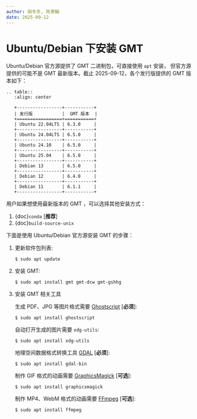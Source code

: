 ```yaml
---
author: 田冬冬, 陈箫翰
date: 2025-09-12
---
```


# Ubuntu/Debian 下安装 GMT

Ubuntu/Debian 官方源提供了 GMT 二进制包，可直接使用 `apt` 安装，
但官方源提供的可能不是 GMT 最新版本。截止 2025-09-12，各个发行版提供的 GMT 版本如下：

```{eval-rst}
.. table::
   :align: center

   +-----------------+-----------+
   | 发行版           |  GMT 版本  |
   +=================+===========+
   | Ubuntu 22.04LTS | 6.3.0     |
   +-----------------+-----------+
   | Ubuntu 24.04LTS | 6.5.0     |
   +-----------------+-----------+
   | Ubuntu 24.10    | 6.5.0     |
   +-----------------+-----------+
   | Ubuntu 25.04    | 6.5.0     |
   +-----------------+-----------+
   | Debian 13       | 6.5.0     |
   +-----------------+-----------+
   | Debian 12       | 6.4.0     |
   +-----------------+-----------+
   | Debian 11       | 6.1.1     |
   +-----------------+-----------+

```

用户如果想使用最新版本的 GMT ，可以选择其他安装方式：
1. {doc}`conda` [**推荐**]
2. {doc}`build-source-unix` 

下面是使用 Ubuntu/Debian 官方源安装 GMT 的步骤：

1. 更新软件包列表:

   ```
   $ sudo apt update
   ```

2. 安装 GMT:

   ```
   $ sudo apt install gmt gmt-dcw gmt-gshhg
   ```

3. 安装 GMT 相关工具

   生成 PDF、JPG 等图片格式需要 [Ghostscript](https://www.ghostscript.com/) [**必须**]:

   ```
   $ sudo apt install ghostscript
   ```

   自动打开生成的图片需要 `xdg-utils`:

   ```
   $ sudo apt install xdg-utils
   ```

   地理空间数据格式转换工具 [GDAL](https://gdal.org/) [**必须**]:

   ```
   $ sudo apt install gdal-bin
   ```

   制作 GIF 格式的动画需要 [GraphicsMagick](http://www.graphicsmagick.org/) [**可选**]:

   ```
   $ sudo apt install graphicsmagick
   ```

   制作 MP4、WebM 格式的动画需要 [FFmpeg](https://ffmpeg.org/) [**可选**]:

   ```
   $ sudo apt install ffmpeg
   ```
